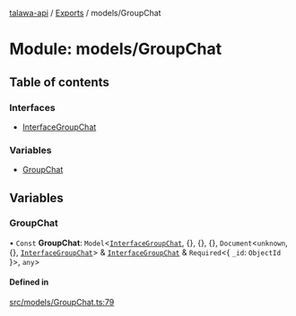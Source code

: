 [talawa-api](../README.md) / [Exports](../modules.md) / models/GroupChat

# Module: models/GroupChat

## Table of contents

### Interfaces

- [InterfaceGroupChat](../interfaces/models_GroupChat.InterfaceGroupChat.md)

### Variables

- [GroupChat](models_GroupChat.md#groupchat)

## Variables

### GroupChat

• `Const` **GroupChat**: `Model`\<[`InterfaceGroupChat`](../interfaces/models_GroupChat.InterfaceGroupChat.md), \{\}, \{\}, \{\}, `Document`\<`unknown`, \{\}, [`InterfaceGroupChat`](../interfaces/models_GroupChat.InterfaceGroupChat.md)\> & [`InterfaceGroupChat`](../interfaces/models_GroupChat.InterfaceGroupChat.md) & `Required`\<\{ `_id`: `ObjectId`  \}\>, `any`\>

#### Defined in

[src/models/GroupChat.ts:79](https://github.com/PalisadoesFoundation/talawa-api/blob/9fa6a1c/src/models/GroupChat.ts#L79)
